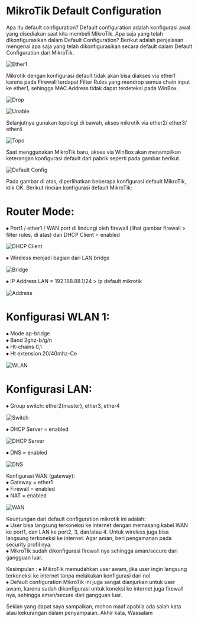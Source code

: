 # MikroTik Default Configuration

 Apa itu default configuration? Default configuration adalah konfigurasi awal yang disediakan saat kita membeli MikroTik. Apa saja yang telah dikonfigurasikan dalam Default Configuration? Berikut adalah penjelasan mengenai apa saja yang telah dikonfigurasikan secara default dalam Default Configuration dari MikroTik.

 ![Ether1](Ether1.png)

 Mikrotik dengan konfigurasi default tidak akan bisa diakses via ether1 karena pada Firewall terdapat Filter Rules yang mendrop semua chain input ke ether1, sehingga MAC Address tidak dapat terdeteksi pada WinBox.
 
 ![Drop](Drop.png)

 ![Unable](Unable.png)

 Selanjutnya gunakan topologi di bawah, akses mikrotik via ether2/ ether3/ ether4

 ![Topo](Topo.png)

 Saat menggunakan MikroTik baru, akses via WinBox akan menampilkan keterangan konfigurasi default dari pabrik seperti pada gambar berikut.

 ![Default Config](Default%20Config.png)

 Pada gambar di atas, diperlihatkan beberapa konfigurasi default MikroTik, klik OK. Berikut rincian konfigurasi default MikroTik:

# Router Mode:
 ⦁	Port1 / ether1 / WAN port di lindungi oleh firewall (lihat gambar firewall > filter rules, di atas) dan DHCP Client = enabled

 ![DHCP Client](DHCP%20Client.png)

 ⦁	Wireless menjadi bagian dari LAN bridge
 
![Bridge](Bridge.png)

⦁	IP Address LAN = 192.168.88.1/24 > ip default mikrotik
 
![Address](Address.png)

# Konfigurasi WLAN 1:
 ⦁	Mode ap-bridge\
 ⦁	Band 2ghz-b/g/n\
 ⦁	Ht-chains 0,1\
 ⦁	Ht extension 20/40mhz-Ce

![WLAN](WLAN.png)
 
#  Konfigurasi LAN:
 ⦁	Group switch: ether2(master), ether3, ether4

![Switch](Switch.png)

 ⦁	DHCP Server = enabled

![DHCP Server](DHCP%20Server.png)

 ⦁	DNS = enabled
 
![DNS](DNS.png)

 Konfigurasi WAN (gateway):\
 ⦁	Gateway = ether1\
 ⦁	Firewall = enabled\
 ⦁	NAT = enabled
 
 ![WAN](WAN.png)

Keuntungan dari default configuration mikrotik ini adalah:\
 ⦁	User bisa langsung terkoneksi ke internet dengan memasang kabel WAN ke port1, dan LAN ke port2, 3, dan/atau 4. Untuk wireless juga bisa langsung terkoneksi ke internet. Agar aman, beri pengamanan pada security profil nya.\
 ⦁	MikroTik sudah dikonfigurasi firewall nya sehingga aman/secure dari gangguan luar.

Kesimpulan : 
 ⦁	MikroTik memudahkan user awam, jika user ingin langsung terkoneksi ke internet tanpa melakukan konfigurasi dari nol.\
 ⦁	Default configuration MikroTik ini juga sangat dianjurkan untuk user awam, karena sudah dikonfigurasi untuk koneksi ke internet juga firewall nya, sehingga aman/secure dari gangguan luar.

Sekian yang dapat saya sampaikan, mohon maaf apabila ada salah kata atau kekurangan dalam penyampaian. Akhir kata, Wassalam

